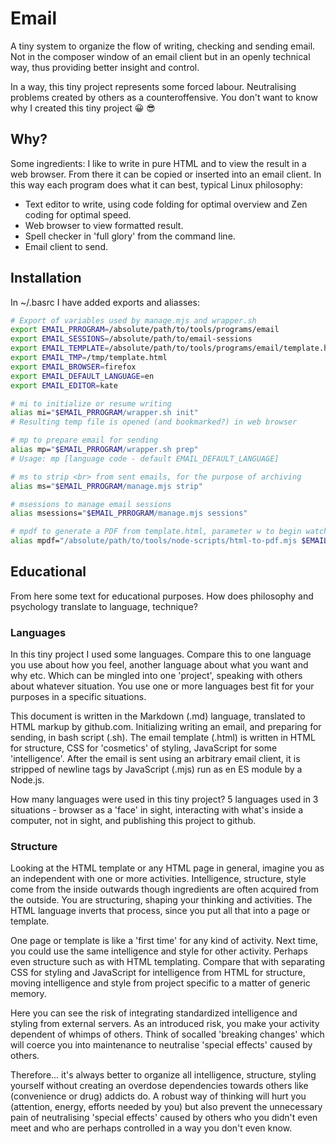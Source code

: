 # Email

A tiny system to organize the flow of writing, checking and sending email. Not in the composer window of an email client but in an openly technical way, thus providing better insight and control.

In a way, this tiny project represents some forced labour. Neutralising problems created by others as a counteroffensive. You don't want to know why I created this tiny project 😀 😎


## Why?

Some ingredients: I like to write in pure HTML and to view the result in a web browser. From there it can be copied or inserted into an email client. In this way each program does what it can best, typical Linux philosophy:
+ Text editor to write, using code folding for optimal overview and Zen coding for optimal speed.
+ Web browser to view formatted result.
+ Spell checker in 'full glory' from the command line.
+ Email client to send.


## Installation

In ~/.basrc I have added exports and aliasses:

```bash
# Export of variables used by manage.mjs and wrapper.sh
export EMAIL_PRROGRAM=/absolute/path/to/tools/programs/email
export EMAIL_SESSIONS=/absolute/path/to/email-sessions
export EMAIL_TEMPLATE=/absolute/path/to/tools/programs/email/template.html
export EMAIL_TMP=/tmp/template.html
export EMAIL_BROWSER=firefox
export EMAIL_DEFAULT_LANGUAGE=en
export EMAIL_EDITOR=kate

# mi to initialize or resume writing
alias mi="$EMAIL_PRROGRAM/wrapper.sh init"
# Resulting temp file is opened (and bookmarked?) in web browser

# mp to prepare email for sending
alias mp="$EMAIL_PRROGRAM/wrapper.sh prep"
# Usage: mp [language code - default EMAIL_DEFAULT_LANGUAGE]

# ms to strip <br> from sent emails, for the purpose of archiving
alias ms="$EMAIL_PRROGRAM/manage.mjs strip"

# msessions to manage email sessions
alias msessions="$EMAIL_PRROGRAM/manage.mjs sessions"

# mpdf to generate a PDF from template.html, parameter w to begin watching
alias mpdf="/absolute/path/to/tools/node-scripts/html-to-pdf.mjs $EMAIL_TEMPLATE"

```


## Educational

From here some text for educational purposes. How does philosophy and psychology translate to language, technique?


### Languages

In this tiny project I used some languages. Compare this to one language you use about how you feel, another language about what you want and why etc. Which can be mingled into one 'project', speaking with others about whatever situation. You use one or more languages best fit for your purposes in a specific situations.

This document is written in the Markdown (.md) language, translated to HTML markup by github.com. Initializing writing an email, and preparing for sending, in bash script (.sh). The email template (.html) is written in HTML for structure, CSS for 'cosmetics' of styling, JavaScript for some 'intelligence'. After the email is sent using an arbitrary email client, it is stripped of newline tags by JavaScript (.mjs) run as en ES module by a Node.js.

How many languages were used in this tiny project? 5 languages used in 3 situations - browser as a 'face' in sight, interacting with what's inside a computer, not in sight, and publishing this project to github.


### Structure

Looking at the HTML template or any HTML page in general, imagine you as an independent with one or more activities. Intelligence, structure, style come from the inside outwards though ingredients are often acquired from the outside. You are structuring, shaping your thinking and activities. The HTML language inverts that process, since you put all that into a page or template.

One page or template is like a 'first time' for any kind of activity. Next time, you could use the same intelligence and style for other activity. Perhaps even structure such as with HTML templating. Compare that with separating CSS for styling and JavaScript for intelligence from HTML for structure, moving intelligence and style from project specific to a matter of generic memory.

Here you can see the risk of integrating standardized intelligence and styling from external servers. As an introduced risk, you make your activity dependent of whimps of others. Think of socalled 'breaking changes' which will coerce you into maintenance to neutralise 'special effects' caused by others.

Therefore... it's always better to organize all intelligence, structure, styling yourself without creating an overdose dependencies towards others like (convenience or drug) addicts do. A robust way of thinking will hurt you (attention, energy, efforts needed by you) but also prevent the unnecessary pain of neutralising 'special effects' caused by others who you didn't even meet and who are perhaps controlled in a way you don't even know.
